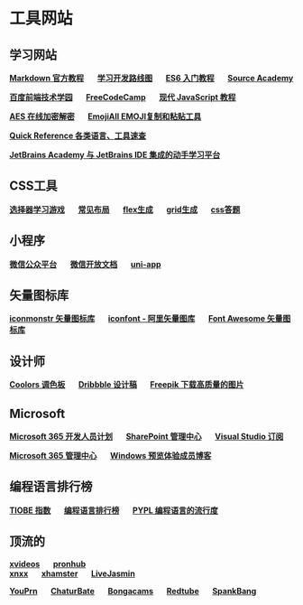 # 工具网站

## 学习网站

[**Markdown 官方教程**](https://markdown.com.cn/)
&nbsp;&nbsp;&nbsp;&nbsp;
[**学习开发路线图**](https://roadmap.sh)
&nbsp;&nbsp;&nbsp;&nbsp;
[**ES6 入门教程**](https://es6.ruanyifeng.com/)
&nbsp;&nbsp;&nbsp;&nbsp;
[**Source Academy**](https://sourceacademy.org/sicpjs/index)

[**百度前端技术学园**](http://ife.baidu.com/)
&nbsp;&nbsp;&nbsp;&nbsp;
[**FreeCodeCamp**](https://chinese.freecodecamp.org/learn)
&nbsp;&nbsp;&nbsp;&nbsp;
[**现代 JavaScript 教程**](https://zh.javascript.info/)

[**AES 在线加密解密**](http://tool.chacuo.net/cryptaes)
&nbsp;&nbsp;&nbsp;&nbsp;
[**EmojiAll EMOJI复制和粘贴工具**](https://www.emojiall.com/zh-hans)

[**Quick Reference 各类语言、工具速查**](https://quickref.me/)

[**JetBrains Academy 与 JetBrains IDE 集成的动手学习平台**](https://hyperskill.org/join/1ffe05030)

## CSS工具

[**选择器学习游戏**](https://flukeout.github.io/)
&nbsp;&nbsp;&nbsp;&nbsp;
[**常见布局**](https://csslayout.io/)
&nbsp;&nbsp;&nbsp;&nbsp;
[**flex生成**](https://loading.io/flexbox/)
&nbsp;&nbsp;&nbsp;&nbsp;
[**grid生成**](https://cssgr.id/)
&nbsp;&nbsp;&nbsp;&nbsp;
[**css答题**](https://www.guess-css.app/)

## 小程序

[**微信公众平台**](https://mp.weixin.qq.com/)
&nbsp;&nbsp;&nbsp;&nbsp;
[**微信开放文档**](https://developers.weixin.qq.com/miniprogram/dev/framework/)
&nbsp;&nbsp;&nbsp;&nbsp;
[**uni-app**](https://uniapp.dcloud.net.cn/)

## 矢量图标库

[**iconmonstr 矢量图标库**](https://iconmonstr.com)
&nbsp;&nbsp;&nbsp;&nbsp;
[**iconfont - 阿里矢量图库**](https://www.iconfont.cn)
&nbsp;&nbsp;&nbsp;&nbsp;
[**Font Awesome 矢量图标库**](https://fontawesome.com/)

## 设计师

[**Coolors 调色板**](https://coolors.co)
&nbsp;&nbsp;&nbsp;&nbsp;
[**Dribbble 设计稿**](https://dribbble.com)
&nbsp;&nbsp;&nbsp;&nbsp;
[**Freepik 下载高质量的图片**](https://www.freepik.com)

## Microsoft

[**Microsoft 365 开发人员计划**](https://developer.microsoft.com/zh-cn/microsoft-365/profile)
&nbsp;&nbsp;&nbsp;&nbsp;
[**SharePoint 管理中心**](https://junjieweb-admin.sharepoint.com/_layouts/15/online/AdminHome.aspx/home)
&nbsp;&nbsp;&nbsp;&nbsp;
[**Visual Studio 订阅**](https://my.visualstudio.com/Benefits?mkt=zh-cn)

[**Microsoft 365 管理中心**](https://admin.microsoft.com/Adminportal/Home?source=applauncher/homepage)
&nbsp;&nbsp;&nbsp;&nbsp;
[**Windows 预览体验成员博客**](https://blogs.windows.com/windows-insider/)

## 编程语言排行榜

[**TIOBE 指数**](https://www.tiobe.com/tiobe-index/)
&nbsp;&nbsp;&nbsp;&nbsp;
[**编程语言排行榜**](https://hellogithub.com/report/tiobe/)
&nbsp;&nbsp;&nbsp;&nbsp;
[**PYPL 编程语言的流行度**](https://pypl.github.io/PYPL.html)

## 顶流的

[**xvideos**](https://www.xvideos.com/history/)
&nbsp;&nbsp;&nbsp;&nbsp;
[**pronhub**](https://cn.pornhub.com/)
&nbsp;&nbsp;&nbsp;&nbsp;      
[**xnxx**](https://www.xnxx.com/)
&nbsp;&nbsp;&nbsp;&nbsp;
[**xhamster**](https://zh.xhamster.com/)
&nbsp;&nbsp;&nbsp;&nbsp;
[**LiveJasmin**](https://www.livejasmin.com/en/girls)
&nbsp;&nbsp;&nbsp;&nbsp;

[**YouPrn**](https://www.youporn.com/)
&nbsp;&nbsp;&nbsp;&nbsp;
[**ChaturBate**](https://chaturbate.com/)
&nbsp;&nbsp;&nbsp;&nbsp;
[**Bongacams**](https://bongacams.com/)
&nbsp;&nbsp;&nbsp;&nbsp;
[**Redtube**](https://www.redtube.com/)
&nbsp;&nbsp;&nbsp;&nbsp;
[**SpankBang**](https://spankbang.com/)
&nbsp;&nbsp;&nbsp;&nbsp;



